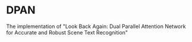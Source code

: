 # DPAN
The implementation of "Look Back Again: Dual Parallel Attention Network for Accurate and Robust Scene Text Recognition"
